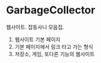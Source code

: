 # GarbageCollector
웹사이트. 잡동사니 모음집.

1. 웹사이트 기본 페이지
2. 기본 페이지에서 링크 타고 가는 형식
3. 저장소, 게임, 또다른 기능의 웹사이트
